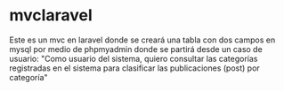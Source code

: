 # mvclaravel
Este es un mvc en laravel donde se creará una tabla con dos campos en mysql por medio de phpmyadmin donde se partirá desde un caso de usuario: "Como usuario del sistema, quiero consultar las categorías registradas en el sistema para  clasificar las publicaciones (post) por categoría"
